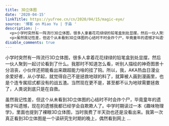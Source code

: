 ```yaml
---
title: 3D立体图
date: '2020-04-15'
linkTitle: https://yufree.cn/cn/2020/04/15/magic-eye/
source: '博客 on Miao Yu | 于淼 '
description: |-
  <p>小学时突然有一阵流行3D立体图，很多人拿着花花绿绿的铅笔盒到处显摆，然后一伙人聚到一起讨论看到了什么。我那时不知道怎么看，听别人描绘的神奇图景十分沮丧，小伙伴还把能看出来跟超能力啥的挂了钩。所以，我，AKA热血日漫业余爱好者，从小学起，就觉得自己不是拯救地球的料了，就算被人画到漫画里，也是个连专属招式都没有的战五渣。当然现在更不是，甚至都不认为地球需要拯救了，人类说到底只是在自救。</p>
  <p>虽然我记性差，但这个从未看到3D立体图的心结时不时会炸个尸，毕竟童年的遗憾才叫遗憾，现在的遗憾我都已经学会自欺欺人了。中学时期读过一本《趣味物理学》，里面也提到了裸眼3D立体图，当时我费了半天劲也还是没看出来。我第一次真正看到3D立体图是一个读研究生时期的晚上，偶然看到网上 ...
disable_comments: true
---
```

<p>小学时突然有一阵流行3D立体图，很多人拿着花花绿绿的铅笔盒到处显摆，然后一伙人聚到一起讨论看到了什么。我那时不知道怎么看，听别人描绘的神奇图景十分沮丧，小伙伴还把能看出来跟超能力啥的挂了钩。所以，我，AKA热血日漫业余爱好者，从小学起，就觉得自己不是拯救地球的料了，就算被人画到漫画里，也是个连专属招式都没有的战五渣。当然现在更不是，甚至都不认为地球需要拯救了，人类说到底只是在自救。</p>
<p>虽然我记性差，但这个从未看到3D立体图的心结时不时会炸个尸，毕竟童年的遗憾才叫遗憾，现在的遗憾我都已经学会自欺欺人了。中学时期读过一本《趣味物理学》，里面也提到了裸眼3D立体图，当时我费了半天劲也还是没看出来。我第一次真正看到3D立体图是一个读研究生时期的晚上，偶然看到网上 ...